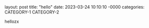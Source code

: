 layout: post
title: "hello"
date: 2023-03-24 10:10:10 -0000
categories: CATEGORY-1 CATEGORY-2


hellozx
